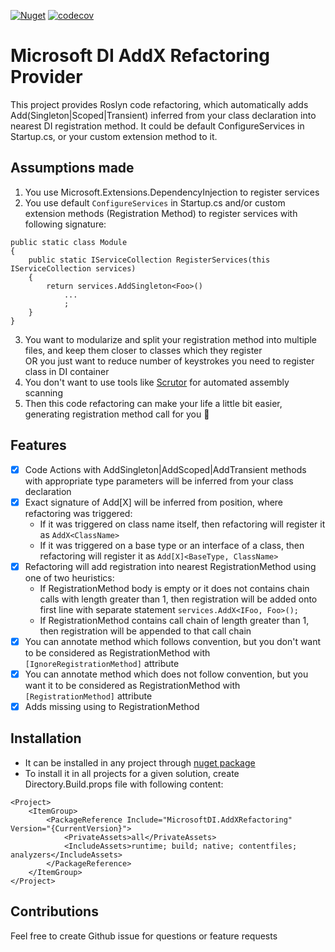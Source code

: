 [![Nuget](https://img.shields.io/nuget/v/MicrosoftDI.AddXRefactoring)](https://www.nuget.org/packages/MicrosoftDI.AddXRefactoring/)
[![codecov](https://codecov.io/gh/gbtb/MicrosoftDIAddXRefactoring/branch/master/graph/badge.svg?token=SP9HHTRPE7)](https://codecov.io/gh/gbtb/MicrosoftDIAddXRefactoring)
# Microsoft DI AddX Refactoring Provider

This project provides Roslyn code refactoring, which automatically adds Add(Singleton|Scoped|Transient) inferred from your class declaration into nearest DI registration method.
It could be default ConfigureServices in Startup.cs, or your custom extension method to it.

## Assumptions made
1. You use Microsoft.Extensions.DependencyInjection to register services
2. You use default `ConfigureServices` in Startup.cs and/or custom extension methods (Registration Method) to register services with following signature: 
```{c#}
public static class Module 
{
    public static IServiceCollection RegisterServices(this IServiceCollection services)
    {
        return services.AddSingleton<Foo>()
            ...
            ;
    }
}
```
3. You want to modularize and split your registration method into multiple files, and keep them closer to classes which they register  
   OR you just want to reduce number of keystrokes you need to register class in DI container
4. You don't want to use tools like [Scrutor](https://github.com/khellang/Scrutor) for automated assembly scanning
5. Then this code refactoring can make your life a little bit easier, generating registration method call for you 🙂

## Features

* [x] Code Actions with AddSingleton|AddScoped|AddTransient methods with appropriate type parameters will be inferred from your class declaration
* [x] Exact signature of Add[X] will be inferred from position, where refactoring was triggered:
  * If it was triggered on class name itself, then refactoring will register it as `AddX<ClassName>`
  * If it was triggered on a base type or an interface of a class, then refactoring will register it as `Add[X]<BaseType, ClassName>`
* [x] Refactoring will add registration into nearest RegistrationMethod using one of two heuristics:
  * If RegistrationMethod body is empty or it does not contains chain calls with length greater than 1, then registration will be added onto first line  with separate statement `services.AddX<IFoo, Foo>();`
  * If RegistrationMethod contains call chain of length greater than 1, then registration will be appended to that call chain
* [x] You can annotate method which follows convention, but you don't want to be considered as RegistrationMethod with `[IgnoreRegistrationMethod]` attribute
* [x] You can annotate method which does not follow convention, but you want it to be considered as RegistrationMethod with `[RegistrationMethod]` attribute
* [x] Adds missing using to RegistrationMethod

## Installation

* It can be installed in any project through [nuget package](https://www.nuget.org/packages/MicrosoftDI.AddXRefactoring/)
* To install it in all projects for a given solution, create Directory.Build.props file with following content:
```
<Project>
    <ItemGroup>
        <PackageReference Include="MicrosoftDI.AddXRefactoring" Version="{CurrentVersion}">
            <PrivateAssets>all</PrivateAssets>
            <IncludeAssets>runtime; build; native; contentfiles; analyzers</IncludeAssets>
        </PackageReference>
    </ItemGroup>
</Project>
```

## Contributions

Feel free to create Github issue for questions or feature requests 
